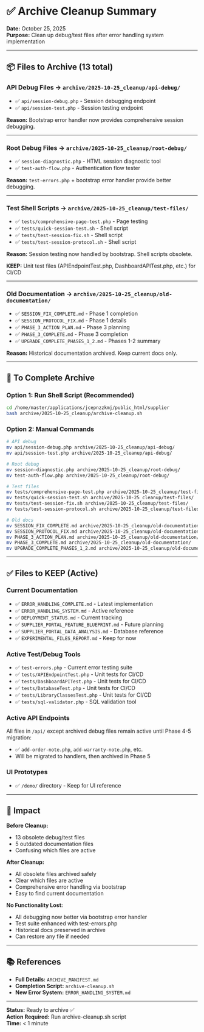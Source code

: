 # ✅ Archive Cleanup Summary

**Date:** October 25, 2025  
**Purpose:** Clean up debug/test files after error handling system implementation  

---

## 📦 Files to Archive (13 total)

### API Debug Files → `archive/2025-10-25_cleanup/api-debug/`
- ✅ `api/session-debug.php` - Session debugging endpoint
- ✅ `api/session-test.php` - Session testing endpoint

**Reason:** Bootstrap error handler now provides comprehensive session debugging.

---

### Root Debug Files → `archive/2025-10-25_cleanup/root-debug/`
- ✅ `session-diagnostic.php` - HTML session diagnostic tool
- ✅ `test-auth-flow.php` - Authentication flow tester

**Reason:** `test-errors.php` + bootstrap error handler provide better debugging.

---

### Test Shell Scripts → `archive/2025-10-25_cleanup/test-files/`
- ✅ `tests/comprehensive-page-test.php` - Page testing
- ✅ `tests/quick-session-test.sh` - Shell script
- ✅ `tests/test-session-fix.sh` - Shell script
- ✅ `tests/test-session-protocol.sh` - Shell script

**Reason:** Session testing now handled by bootstrap. Shell scripts obsolete.

**KEEP:** Unit test files (APIEndpointTest.php, DashboardAPITest.php, etc.) for CI/CD

---

### Old Documentation → `archive/2025-10-25_cleanup/old-documentation/`
- ✅ `SESSION_FIX_COMPLETE.md` - Phase 1 completion
- ✅ `SESSION_PROTOCOL_FIX.md` - Phase 1 details
- ✅ `PHASE_3_ACTION_PLAN.md` - Phase 3 planning
- ✅ `PHASE_3_COMPLETE.md` - Phase 3 completion
- ✅ `UPGRADE_COMPLETE_PHASES_1_2.md` - Phases 1-2 summary

**Reason:** Historical documentation archived. Keep current docs only.

---

## 🔧 To Complete Archive

### Option 1: Run Shell Script (Recommended)
```bash
cd /home/master/applications/jcepnzzkmj/public_html/supplier
bash archive/2025-10-25_cleanup/archive-cleanup.sh
```

### Option 2: Manual Commands
```bash
# API debug
mv api/session-debug.php archive/2025-10-25_cleanup/api-debug/
mv api/session-test.php archive/2025-10-25_cleanup/api-debug/

# Root debug
mv session-diagnostic.php archive/2025-10-25_cleanup/root-debug/
mv test-auth-flow.php archive/2025-10-25_cleanup/root-debug/

# Test files
mv tests/comprehensive-page-test.php archive/2025-10-25_cleanup/test-files/
mv tests/quick-session-test.sh archive/2025-10-25_cleanup/test-files/
mv tests/test-session-fix.sh archive/2025-10-25_cleanup/test-files/
mv tests/test-session-protocol.sh archive/2025-10-25_cleanup/test-files/

# Old docs
mv SESSION_FIX_COMPLETE.md archive/2025-10-25_cleanup/old-documentation/
mv SESSION_PROTOCOL_FIX.md archive/2025-10-25_cleanup/old-documentation/
mv PHASE_3_ACTION_PLAN.md archive/2025-10-25_cleanup/old-documentation/
mv PHASE_3_COMPLETE.md archive/2025-10-25_cleanup/old-documentation/
mv UPGRADE_COMPLETE_PHASES_1_2.md archive/2025-10-25_cleanup/old-documentation/
```

---

## ✅ Files to KEEP (Active)

### Current Documentation
- ✅ `ERROR_HANDLING_COMPLETE.md` - Latest implementation
- ✅ `ERROR_HANDLING_SYSTEM.md` - Active reference
- ✅ `DEPLOYMENT_STATUS.md` - Current tracking
- ✅ `SUPPLIER_PORTAL_FEATURE_BLUEPRINT.md` - Future planning
- ✅ `SUPPLIER_PORTAL_DATA_ANALYSIS.md` - Database reference
- ✅ `EXPERIMENTAL_FILES_REPORT.md` - Keep for now

### Active Test/Debug Tools
- ✅ `test-errors.php` - Current error testing suite
- ✅ `tests/APIEndpointTest.php` - Unit tests for CI/CD
- ✅ `tests/DashboardAPITest.php` - Unit tests for CI/CD
- ✅ `tests/DatabaseTest.php` - Unit tests for CI/CD
- ✅ `tests/LibraryClassesTest.php` - Unit tests for CI/CD
- ✅ `tests/sql-validator.php` - SQL validation tool

### Active API Endpoints
All files in `/api/` except archived debug files remain active until Phase 4-5 migration:
- ✅ `add-order-note.php`, `add-warranty-note.php`, etc.
- Will be migrated to handlers, then archived in Phase 5

### UI Prototypes
- ✅ `/demo/` directory - Keep for UI reference

---

## 🎯 Impact

**Before Cleanup:**
- 13 obsolete debug/test files
- 5 outdated documentation files
- Confusing which files are active

**After Cleanup:**
- All obsolete files archived safely
- Clear which files are active
- Comprehensive error handling via bootstrap
- Easy to find current documentation

**No Functionality Lost:**
- All debugging now better via bootstrap error handler
- Test suite enhanced with test-errors.php
- Historical docs preserved in archive
- Can restore any file if needed

---

## 📚 References

- **Full Details:** `ARCHIVE_MANIFEST.md`
- **Completion Script:** `archive-cleanup.sh`
- **New Error System:** `ERROR_HANDLING_SYSTEM.md`

---

**Status:** Ready to archive ✅  
**Action Required:** Run archive-cleanup.sh script  
**Time:** < 1 minute  
